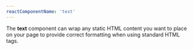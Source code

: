 ```yaml
---
reactComponentName: 'text'
---
```

The **text** component can wrap any static HTML content you want to place on your page to provide correct formatting when using standard HTML tags.
